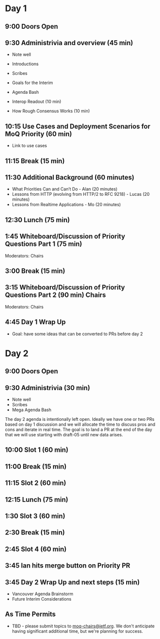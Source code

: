 # Day 1

## 9:00 Doors Open

## 9:30 Administrivia and overview (45 min)

* Note well
* Introductions
* Scribes
* Goals for the Interim
* Agenda Bash

* Interop Readout (10 min)
* How Rough Consensus Works (10 min)

## 10:15 Use Cases and Deployment Scenarios for MoQ Priority (60 min)

* Link to use cases

## 11:15 Break (15 min)

## 11:30 Additional Background (60 minutes)

* What Priorities Can and Can’t Do - Alan (20 minutes)
* Lessons from HTTP (evolving from HTTP/2 to RFC 9218) - Lucas (20 minutes)
* Lessons from Realtime Applications  - Mo (20 minutes)

## 12:30 Lunch (75 min)

## 1:45 Whiteboard/Discussion of Priority Questions Part 1 (75 min) 
Moderators: Chairs

## 3:00 Break (15 min)

## 3:15 Whiteboard/Discussion of Priority Questions Part 2 (90 min) Chairs
Moderators: Chairs

## 4:45 Day 1 Wrap Up

* Goal: have some ideas that can be converted to PRs before day 2

# Day 2

## 9:00 Doors Open

## 9:30 Administrivia (30 min)

* Note well
* Scribes
* Mega Agenda Bash

The day 2 agenda is intentionally left open.  Ideally we have one or two PRs based on day 1 discussion and 
we will allocate the time to discuss pros and cons and iterate in real time.  The goal is to land a PR at 
the end of the day that we will use starting with draft-05 until new data arises.

## 10:00 Slot 1 (60 min)

## 11:00 Break (15 min)

## 11:15 Slot 2 (60 min)

## 12:15 Lunch (75 min)

## 1:30 Slot 3 (60 min)

## 2:30 Break (15 min)

## 2:45 Slot 4 (60 min)

## 3:45 Ian hits merge button on Priority PR

## 3:45 Day 2 Wrap Up and next steps (15 min)

* Vancouver Agenda Brainstorm
* Future Interim Considerations

## As Time Permits

* TBD - please submit topics to moq-chairs@ietf.org.  We don't anticipate having significant additional time, but we're planning for success.
